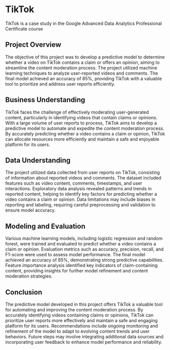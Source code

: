 # TikTok
TikTok is a case study in the Google Advanced Data Analytics Professional Certificate course

## Project Overview

The objective of this project was to develop a predictive model to determine whether a video on TikTok contains a claim or offers an opinion, aiming to streamline the
content moderation process. The project utilized machine learning techniques to analyze user-reported videos and comments. The final model achieved an accuracy of 85%, providing TikTok
with a valuable tool to prioritize and address user reports efficiently.

## Business Understanding

TikTok faces the challenge of effectively moderating user-generated content, particularly in identifying videos that contain claims or opinions. With a large volume of user
reports to process, TikTok aims to develop a predictive model to automate and expedite the content moderation process. By accurately predicting whether a video contains a claim or
opinion, TikTok can allocate resources more efficiently and maintain a safe and enjoyable platform for its users.

## Data Understanding

The project utilized data collected from user reports on TikTok, consisting of information about reported videos and comments. The dataset included features such as video
content, comments, timestamps, and user interactions. Exploratory data analysis revealed patterns and trends in reported content, helping to identify key factors for predicting whether a
video contains a claim or opinion. Data limitations may include biases in reporting and labeling, requiring careful preprocessing and validation to ensure model accuracy.

## Modeling and Evaluation

Various machine learning models, including logistic regression and random forest, were trained and evaluated to predict whether a video contains a claim or opinion.
Evaluation metrics such as accuracy, precision, recall, and F1-score were used to assess model performance. The final model achieved an accuracy of 85%, demonstrating strong predictive
capabilities. Feature importance analysis identified key indicators of claim-containing content, providing insights for further model refinement and content moderation strategies.

## Conclusion

The predictive model developed in this project offers TikTok a valuable tool for automating and improving the content moderation process. By accurately identifying videos containing
claims or opinions, TikTok can prioritize user reports more effectively and maintain a safe and engaging platform for its users. Recommendations include ongoing monitoring and refinement
of the model to adapt to evolving content trends and user behaviors. Future steps may involve integrating additional data sources and incorporating user feedback to enhance model
performance and reliability.
